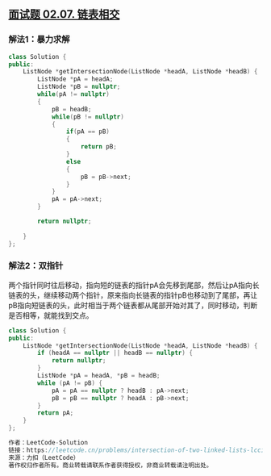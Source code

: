 ## [面试题 02.07. 链表相交](https://leetcode.cn/problems/intersection-of-two-linked-lists-lcci/)

### 解法1：暴力求解

```c++
class Solution {
public:
    ListNode *getIntersectionNode(ListNode *headA, ListNode *headB) {
        ListNode *pA = headA;
        ListNode *pB = nullptr;
        while(pA != nullptr)
        {
            pB = headB;
            while(pB != nullptr)
            {
                if(pA == pB)
                {
                    return pB;
                }
                else
                {
                    pB = pB->next;
                }
            }
            pA = pA->next;
        }

        return nullptr;
        
    }
};
```

### 解法2：双指针

两个指针同时往后移动，指向短的链表的指针pA会先移到尾部，然后让pA指向长链表的头，继续移动两个指针，原来指向长链表的指针pB也移动到了尾部，再让pB指向短链表的头，此时相当于两个链表都从尾部开始对其了，同时移动，判断是否相等，就能找到交点。

```c++
class Solution {
public:
    ListNode *getIntersectionNode(ListNode *headA, ListNode *headB) {
        if (headA == nullptr || headB == nullptr) {
            return nullptr;
        }
        ListNode *pA = headA, *pB = headB;
        while (pA != pB) {
            pA = pA == nullptr ? headB : pA->next;
            pB = pB == nullptr ? headA : pB->next;
        }
        return pA;
    }
};

作者：LeetCode-Solution
链接：https://leetcode.cn/problems/intersection-of-two-linked-lists-lcci/solution/lian-biao-xiang-jiao-by-leetcode-solutio-2kne/
来源：力扣（LeetCode）
著作权归作者所有。商业转载请联系作者获得授权，非商业转载请注明出处。
```

